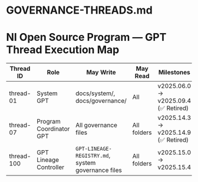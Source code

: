 # GOVERNANCE-THREADS.md  
# NI Open Source Program — GPT Thread Execution Map

| Thread ID | Role | May Write | May Read | Milestones |
|-----------|------|-----------|----------|------------|
| thread-01 | System GPT | docs/system/, docs/governance/ | All | v2025.06.0 → v2025.09.4 (✅ Retired) |
| thread-07 | Program Coordinator GPT | All governance files | All folders | v2025.14.3 → v2025.14.9 (✅ Retired) |
| thread-100 | GPT Lineage Controller | `GPT-LINEAGE-REGISTRY.md`, system governance files | All folders | v2025.15.0 → v2025.15.4 |

